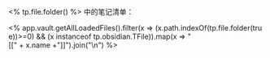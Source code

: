 <% tp.file.folder() %> 中的笔记清单：

<% app.vault.getAllLoadedFiles().filter(x => (x.path.indexOf(tp.file.folder(true))>=0) && (x instanceof tp.obsidian.TFile)).map(x => "[[" + x.name +"]]").join("\n") %>
